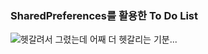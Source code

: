 ### SharedPreferences를 활용한 To Do List 

![헷갈려서 그렸는데 어째 더 헷갈리는 기분...](https://user-images.githubusercontent.com/76998855/147755077-98eff472-fa3c-4a0d-b6d2-19b327c56ff0.jpg)
